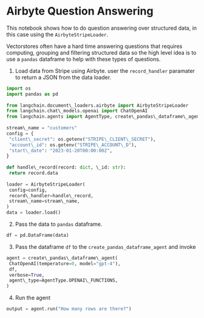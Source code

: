 # Airbyte Question Answering

This notebook shows how to do question answering over structured data, in this case using the `AirbyteStripeLoader`.

Vectorstores often have a hard time answering questions that requires computing, grouping and filtering structured data so the high level idea is to use a `pandas` dataframe to help with these types of questions.

1. Load data from Stripe using Airbyte. user the `record_handler` paramater to return a JSON from the data loader.

```python
import os  
import pandas as pd  
  
from langchain.document\_loaders.airbyte import AirbyteStripeLoader  
from langchain.chat\_models.openai import ChatOpenAI  
from langchain.agents import AgentType, create\_pandas\_dataframe\_agent  
  
stream\_name = "customers"  
config = {  
 "client\_secret": os.getenv("STRIPE\_CLIENT\_SECRET"),  
 "account\_id": os.getenv("STRIPE\_ACCOUNT\_D"),  
 "start\_date": "2023-01-20T00:00:00Z",  
}  
  
def handle\_record(record: dict, \_id: str):  
 return record.data  
  
loader = AirbyteStripeLoader(  
 config=config,  
 record\_handler=handle\_record,  
 stream\_name=stream\_name,  
)  
data = loader.load()  

```

2. Pass the data to `pandas` dataframe.

```python
df = pd.DataFrame(data)  

```

3. Pass the dataframe `df` to the `create_pandas_dataframe_agent` and invoke

```python
agent = create\_pandas\_dataframe\_agent(  
 ChatOpenAI(temperature=0, model="gpt-4"),  
 df,  
 verbose=True,  
 agent\_type=AgentType.OPENAI\_FUNCTIONS,  
)  

```

4. Run the agent

```python
output = agent.run("How many rows are there?")  

```
